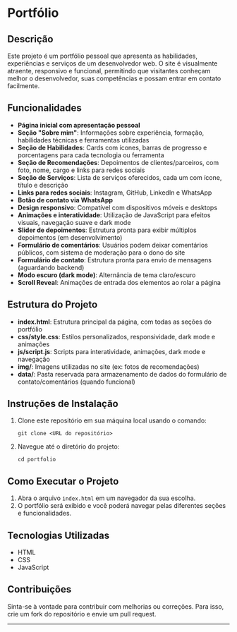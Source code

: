 # Portfólio

## Descrição
Este projeto é um portfólio pessoal que apresenta as habilidades, experiências e serviços de um desenvolvedor web. O site é visualmente atraente, responsivo e funcional, permitindo que visitantes conheçam melhor o desenvolvedor, suas competências e possam entrar em contato facilmente.

## Funcionalidades
- **Página inicial com apresentação pessoal**
- **Seção "Sobre mim"**: Informações sobre experiência, formação, habilidades técnicas e ferramentas utilizadas
- **Seção de Habilidades**: Cards com ícones, barras de progresso e porcentagens para cada tecnologia ou ferramenta
- **Seção de Recomendações**: Depoimentos de clientes/parceiros, com foto, nome, cargo e links para redes sociais
- **Seção de Serviços**: Lista de serviços oferecidos, cada um com ícone, título e descrição
- **Links para redes sociais**: Instagram, GitHub, LinkedIn e WhatsApp
- **Botão de contato via WhatsApp**
- **Design responsivo**: Compatível com dispositivos móveis e desktops
- **Animações e interatividade**: Utilização de JavaScript para efeitos visuais, navegação suave e dark mode
- **Slider de depoimentos**: Estrutura pronta para exibir múltiplos depoimentos (em desenvolvimento)
- **Formulário de comentários**: Usuários podem deixar comentários públicos, com sistema de moderação para o dono do site
- **Formulário de contato**: Estrutura pronta para envio de mensagens (aguardando backend)
- **Modo escuro (dark mode)**: Alternância de tema claro/escuro
- **Scroll Reveal**: Animações de entrada dos elementos ao rolar a página

## Estrutura do Projeto
- **index.html**: Estrutura principal da página, com todas as seções do portfólio
- **css/style.css**: Estilos personalizados, responsividade, dark mode e animações
- **js/script.js**: Scripts para interatividade, animações, dark mode e navegação
- **img/**: Imagens utilizadas no site (ex: fotos de recomendações)
- **data/**: Pasta reservada para armazenamento de dados do formulário de contato/comentários (quando funcional)

## Instruções de Instalação
1. Clone este repositório em sua máquina local usando o comando:
   ```
   git clone <URL do repositório>
   ```
2. Navegue até o diretório do projeto:
   ```
   cd portfolio
   ```

## Como Executar o Projeto
1. Abra o arquivo `index.html` em um navegador da sua escolha.
2. O portfólio será exibido e você poderá navegar pelas diferentes seções e funcionalidades.

## Tecnologias Utilizadas
- HTML
- CSS
- JavaScript

## Contribuições
Sinta-se à vontade para contribuir com melhorias ou correções. Para isso, crie um fork do repositório e envie um pull request.

---

